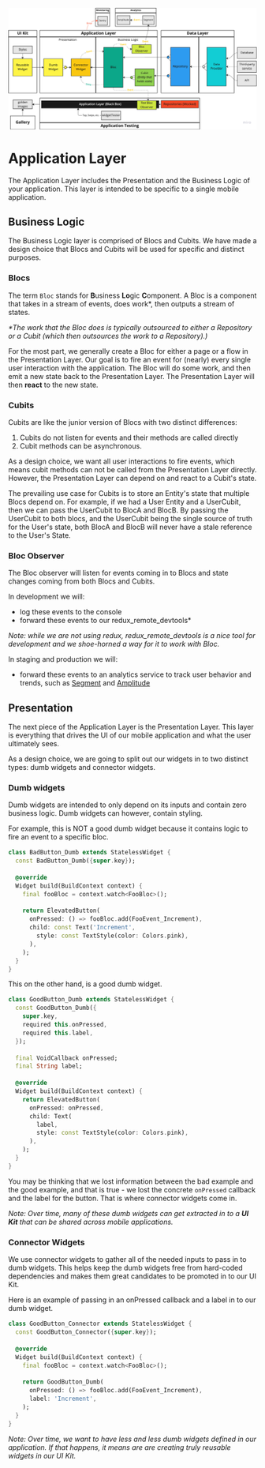
![Architecture Overview](images/architecture_overview.png)

# Application Layer

The Application Layer includes the Presentation and the Business Logic of your application.  This layer is intended to be specific to a single mobile application.

## Business Logic

The Business Logic layer is comprised of Blocs and Cubits. We have made a design choice that Blocs and Cubits will be used for specific and distinct purposes.

### Blocs

The term `Bloc` stands for **B**usiness **Lo**gic **C**omponent. A Bloc is a component that takes in a stream of events, does work*, then outputs a stream of states.

_*The work that the Bloc does is typically outsourced to either a Repository or a Cubit (which then outsources the work to a Repository).)_

For the most part, we generally create a Bloc for either a page or a flow in the Presentation Layer. Our goal is to fire an event for (nearly) every single user interaction with the application.  The Bloc will do some work, and then emit a new state back to the Presentation Layer. The Presentation Layer will then **react** to the new state.

### Cubits

Cubits are like the junior version of Blocs with two distinct differences:

1. Cubits do not listen for events and their methods are called directly
2. Cubit methods can be asynchronous.

As a design choice, we want all user interactions to fire events, which means cubit methods can not be called from the Presentation Layer directly. However, the Presentation Layer can depend on and react to a Cubit's state.

The prevailing use case for Cubits is to store an Entity's state that multiple Blocs depend on. For example, if we had a User Entity and a UserCubit, then we can pass the UserCubit to BlocA and BlocB. By passing the UserCubit to both blocs, and the UserCubit being the single source of truth for the User's state, both BlocA and BlocB will never have a stale reference to the User's State.

### Bloc Observer

The Bloc observer will listen for events coming in to Blocs and state changes coming from both Blocs and Cubits.

In development we will:

- log these events to the console
- forward these events to our redux_remote_devtools*

_Note: while we are not using redux, redux_remote_devtools is a nice tool for development and we shoe-horned a way for it to work with Bloc._

In staging and production we will:

- forward these events to an analytics service to track user behavior and trends, such as [Segment](https://segment.com/) and [Amplitude](https://amplitude.com/)

## Presentation

The next piece of the Application Layer is the Presentation Layer.  This layer is everything that drives the UI of our mobile application and what the user ultimately sees.

As a design choice, we are going to split out our widgets in to two distinct types: dumb widgets and connector widgets.

### Dumb widgets

Dumb widgets are intended to only depend on its inputs and contain zero business logic. Dumb widgets can however, contain styling.

For example, this is NOT a good dumb widget because it contains logic to fire an event to a specific bloc.

```dart
class BadButton_Dumb extends StatelessWidget {
  const BadButton_Dumb({super.key});

  @override
  Widget build(BuildContext context) {
    final fooBloc = context.watch<FooBloc>();

    return ElevatedButton(
      onPressed: () => fooBloc.add(FooEvent_Increment),
      child: const Text('Increment',
        style: const TextStyle(color: Colors.pink),
      ),
    );
  }
}
```

This on the other hand, is a good dumb widget.

```dart
class GoodButton_Dumb extends StatelessWidget {
  const GoodButton_Dumb({
    super.key,
    required this.onPressed,
    required this.label,
  });

  final VoidCallback onPressed;
  final String label;

  @override
  Widget build(BuildContext context) {
    return ElevatedButton(
      onPressed: onPressed,
      child: Text(
        label,
        style: const TextStyle(color: Colors.pink),
      ),
    );
  }
}
```

You may be thinking that we lost information between the bad example and the good example, and that is true - we lost the concrete `onPressed` callback and the label for the button. That is where connector widgets come in.

_Note: Over time, many of these dumb widgets can get extracted in to a **UI Kit** that can be shared across mobile applications._

### Connector Widgets

We use connector widgets to gather all of the needed inputs to pass in to dumb widgets. This helps keep the dumb widgets free from hard-coded dependencies and makes them great candidates to be promoted in to our UI Kit.

Here is an example of passing in an onPressed callback and a label in to our dumb widget.

```dart
class GoodButton_Connector extends StatelessWidget {
  const GoodButton_Connector({super.key});

  @override
  Widget build(BuildContext context) {
    final fooBloc = context.watch<FooBloc>();

    return GoodButton_Dumb(
      onPressed: () => fooBloc.add(FooEvent_Increment),
      label: 'Increment',
    );
  }
}
```

_Note: Over time, we want to have less and less dumb widgets defined in our application. If that happens, it means are are creating truly reusable widgets in our UI Kit._
